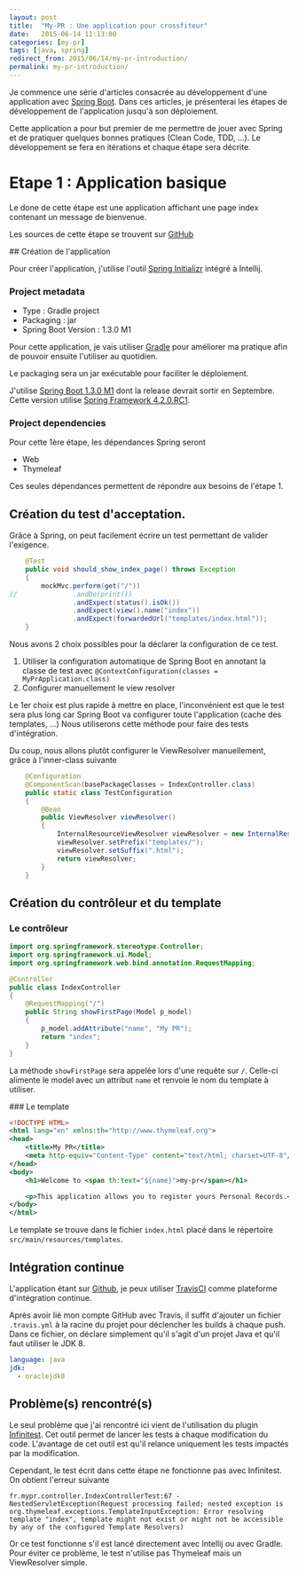 ```yaml
---
layout: post
title:  "My-PR : Une application pour crossfiteur"
date:   2015-06-14 11:13:00
categories: [my-pr]
tags: [java, spring]
redirect_from: 2015/06/14/my-pr-introduction/
permalink: my-pr-introduction/
---
```


Je commence une série d'articles consacrée au développement d'une application avec [Spring Boot](http://projects.spring.io/spring-boot/). 
Dans ces articles, je présenterai les étapes de développement de l'application jusqu'à son déploiement.

Cette application a pour but premier de me permettre de jouer avec Spring et de pratiquer quelques bonnes pratiques (Clean Code, TDD, ...).
Le développement se fera en itérations et chaque étape sera décrite.

# Etape 1 : Application basique
 
Le done de cette étape est une application affichant une page index contenant un message de bienvenue.

Les sources de cette étape se trouvent sur [GitHub](https://github.com/jgiovaresco/my-pr/tree/step1) 

## Création de l'application

Pour créer l'application, j'utilise l'outil [Spring Initializr](https://start.spring.io) intégré à Intellij.

### Project metadata

 * Type : Gradle project
 * Packaging : jar
 * Spring Boot Version : 1.3.0 M1
 
Pour cette application, je vais utiliser [Gradle](https://gradle.org/) pour améliorer ma pratique afin de pouvoir ensuite l'utiliser au quotidien. 

Le packaging sera un jar exécutable pour faciliter le déploiement.

J'utilise [Spring Boot 1.3.0 M1](https://spring.io/blog/2015/06/12/spring-boot-1-3-0-m1-available-now) dont la release devrait sortir en Septembre. 
Cette version utilise [Spring Framework 4.2.0.RC1](https://spring.io/blog/2015/05/26/spring-framework-4-2-goes-rc1).

### Project dependencies

Pour cette 1ère étape, les dépendances Spring seront 

 * Web
 * Thymeleaf 

Ces seules dépendances permettent de répondre aux besoins de l'étape 1.
 
## Création du test d'acceptation.

Grâce à Spring, on peut facilement écrire un test permettant de valider l'exigence.

```java
	@Test
	public void should_show_index_page() throws Exception
	{
		mockMvc.perform(get("/"))
//				.andDo(print())
				.andExpect(status().isOk())
				.andExpect(view().name("index"))
				.andExpect(forwardedUrl("templates/index.html"));
	}
```

Nous avons 2 choix possibles pour la déclarer la configuration de ce test. 
 
  1. Utiliser la configuration automatique de Spring Boot en annotant la classe de test avec ``@ContextConfiguration(classes = MyPrApplication.class)``
  2. Configurer manuellement le view resolver
  
Le 1er choix est plus rapide à mettre en place, l'inconvénient est que le test sera plus long car Spring Boot va configurer toute l'application (cache des templates, ...)
Nous utiliserons cette méthode pour faire des tests d'intégration.

Du coup, nous allons plutôt configurer le ViewResolver manuellement, grâce à l'inner-class suivante

```java
	@Configuration
	@ComponentScan(basePackageClasses = IndexController.class)
	public static class TestConfiguration
	{
		@Bean
		public ViewResolver viewResolver()
		{
			InternalResourceViewResolver viewResolver = new InternalResourceViewResolver();
			viewResolver.setPrefix("templates/");
			viewResolver.setSuffix(".html");
			return viewResolver;
		}
	}
```
 
## Création du contrôleur et du template

### Le contrôleur

```java
import org.springframework.stereotype.Controller;
import org.springframework.ui.Model;
import org.springframework.web.bind.annotation.RequestMapping;

@Controller
public class IndexController
{
	@RequestMapping("/")
	public String showFirstPage(Model p_model)
	{
		p_model.addAttribute("name", "My PR");
		return "index";
	}
}
```

La méthode ``showFirstPage`` sera appelée lors d'une requête sur ``/``. Celle-ci alimente le model avec un attribut ``name`` et renvoie le 
nom du template à utiliser.

### Le template

```xml
<!DOCTYPE HTML>
<html lang="en" xmlns:th="http://www.thymeleaf.org">
<head>
	<title>My PR</title>
	<meta http-equiv="Content-Type" content="text/html; charset=UTF-8"/>
</head>
<body>
	<h1>Welcome to <span th:text="${name}">my-pr</span></h1>

	<p>This application allows you to register yours Personal Records.</p>
</body>
</html>
```

Le template se trouve dans le fichier ``index.html`` placé dans le répertoire ``src/main/resources/templates``.

## Intégration continue

L'application étant sur [Github](https://github.com/jgiovaresco), je peux utiliser [TravisCI](https://travis-ci.org/) comme plateforme d'intégration continue.

Après avoir lié mon compte GitHub avec Travis, il suffit d'ajouter un fichier ``.travis.yml`` à la racine du projet pour déclencher les builds à chaque push.
Dans ce fichier, on déclare simplement qu'il s'agit d'un projet Java et qu'il faut utiliser le JDK 8.

```yaml
language: java
jdk:
  - oraclejdk8
```

## Problème(s) rencontré(s)

Le seul problème que j'ai rencontré ici vient de l'utilisation du plugin [Infinitest](https://infinitest.github.io/). Cet outil permet de lancer les tests à chaque modification du code.
L'avantage de cet outil est qu'il relance uniquement les tests impactés par la modification.  

Cependant, le test écrit dans cette étape ne fonctionne pas avec Infinitest. On obtient l'erreur suivante
 
```
fr.mypr.controller.IndexControllerTest:67 - NestedServletException(Request processing failed; nested exception is org.thymeleaf.exceptions.TemplateInputException: Error resolving template "index", template might not exist or might not be accessible by any of the configured Template Resolvers)
```

Or ce test fonctionne s'il est lancé directement avec Intellij ou avec Gradle.
Pour éviter ce problème, le test n'utilise pas Thymeleaf mais un ViewResolver simple.

 